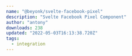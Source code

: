 ```yaml
---
name: "@beyonk/svelte-facebook-pixel"
description: "Svelte Facebook Pixel Component"
author: "antony"
downloads: 238
updated: "2022-05-03T16:13:38.720Z"
tags: 
  - integration
---
```


